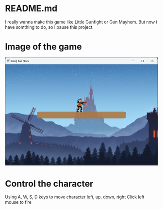 # README.md

I really wanna make this game like Little Gunfight or Gun Mayhem. But now i have somthing to do, so i pause this project.

# Image of the game

![game_image](Images/game_image.png)

# Control the character
Using A, W, S, D keys to move character left, up, down, right
Click left mouse to fire 
